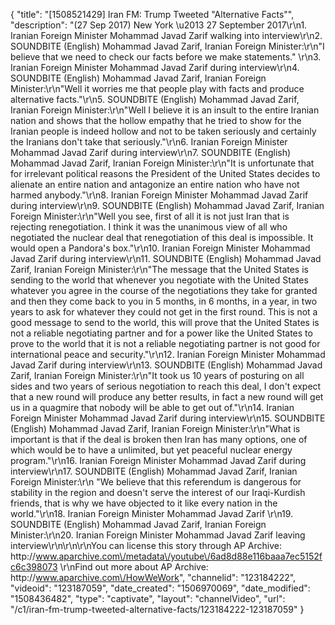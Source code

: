 {
    "title": "[1508521429] Iran FM: Trump Tweeted \"Alternative Facts\"",
    "description": "(27 Sep 2017) New York \u2013 27 September 2017\r\n1. Iranian Foreign Minister Mohammad Javad Zarif walking into interview\r\n2. SOUNDBITE (English) Mohammad Javad Zarif, Iranian Foreign Minister:\r\n\"I believe that we need to check our facts before we make statements.\" \r\n3. Iranian Foreign Minister Mohammad Javad Zarif during interview\r\n4. SOUNDBITE (English) Mohammad Javad Zarif, Iranian Foreign Minister:\r\n\"Well it worries me that people play with facts and produce alternative facts.\"\r\n5. SOUNDBITE (English) Mohammad Javad Zarif, Iranian Foreign Minister:\r\n\"Well I believe it is an insult to the entire Iranian nation and shows that the hollow empathy that he tried to show for the Iranian people is indeed hollow and not to be taken seriously and certainly the Iranians don't take that seriously.\"\r\n6. Iranian Foreign Minister Mohammad Javad Zarif during interview\r\n7. SOUNDBITE (English) Mohammad Javad Zarif, Iranian Foreign Minister:\r\n\"It is unfortunate that for irrelevant political reasons the President of the United States decides to alienate an entire nation and antagonize an entire nation who have not harmed anybody.\"\r\n8. Iranian Foreign Minister Mohammad Javad Zarif during interview\r\n9. SOUNDBITE (English) Mohammad Javad Zarif, Iranian Foreign Minister:\r\n\"Well you see, first of all it is not just Iran that is rejecting renegotiation. I think it was the unanimous view of all who negotiated the nuclear deal that renegotiation of this deal is impossible. It would open a Pandora's box.\"\r\n10. Iranian Foreign Minister Mohammad Javad Zarif during interview\r\n11. SOUNDBITE (English) Mohammad Javad Zarif, Iranian Foreign Minister:\r\n\"The message that the United States is sending to the world that whenever you negotiate with the United States whatever you agree in the course of the negotiations they take for granted and then they come back to you in 5 months, in 6 months, in a year, in two years to ask for whatever they could not get in the first round. This is not a good message to send to the world, this will prove that the United States is not a reliable negotiating partner and for a power like the United States to prove to the world that it is not a reliable negotiating partner is not good for international peace and security.\"\r\n12. Iranian Foreign Minister Mohammad Javad Zarif during interview\r\n13. SOUNDBITE (English) Mohammad Javad Zarif, Iranian Foreign Minister:\r\n\"It took us 10 years of posturing on all sides and two years of serious negotiation to reach this deal, I don't expect that a new round will produce any better results, in fact a new round will get us in a quagmire that nobody will be able to get out of.\"\r\n14. Iranian Foreign Minister Mohammad Javad Zarif during interview\r\n15. SOUNDBITE (English) Mohammad Javad Zarif, Iranian Foreign Minister:\r\n\"What is important is that if the deal is broken then Iran has many options, one of which would be to have a unlimited, but yet peaceful nuclear energy program.\"\r\n16. Iranian Foreign Minister Mohammad Javad Zarif during interview\r\n17. SOUNDBITE (English) Mohammad Javad Zarif, Iranian Foreign Minister:\r\n \"We believe that this referendum is dangerous for stability in the region and doesn't serve the interest of our Iraqi-Kurdish friends, that is why we have objected to it like every nation in the world.\"\r\n18. Iranian Foreign Minister Mohammad Javad Zarif \r\n19. SOUNDBITE (English) Mohammad Javad Zarif, Iranian Foreign Minister:\r\n20. Iranian Foreign Minister Mohammad Javad Zarif leaving interview\r\n\r\n\r\nYou can license this story through AP Archive: http:\/\/www.aparchive.com\/metadata\/youtube\/6ad8d88e116baaa7ec5152fc6c398073 \r\nFind out more about AP Archive: http:\/\/www.aparchive.com\/HowWeWork",
    "channelid": "123184222",
    "videoid": "123187059",
    "date_created": "1506970069",
    "date_modified": "1508436482",
    "type": "captivate",
    "layout": "channelVideo",
    "url": "\/c1\/iran-fm-trump-tweeted-alternative-facts\/123184222-123187059"
}